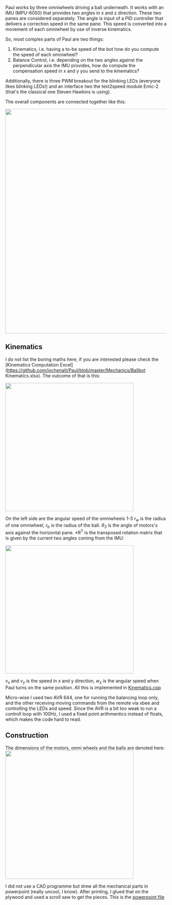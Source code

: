 Paul works by three omniwheels driving a ball underneath. It works with an IMU (MPU-6050) that provides two angles in x and z direction. These two panes are considered separately. The angle is input of a PID controller that delivers a correction speed in the same pane. This speed is converted into a movement of each omniwheel by use of inverse kinematics.  

So, most complex parts of Paul are two things:
1. Kinematics, i.e. having a to-be speed of the bot how do you compute the speed of each omniwheel?
2. Balance Control, i.e. depending on the two angles against the perpendicular axis the IMU provides, how do compute the compensation speed in x and y you send to the kinematics?

Additionally, there is three PWM breakout for the blinking LEDs (everyone likes blinking LEDs!) and an interface two the text2speed module Emic-2 (that's the classical one Steven Hawkins is using). 

The overall components are connected together like this:

<img align="center" width="700px" src="https://github.com/jochenalt/Paul/blob/master/docs/images/Architecture.png" >

## Kinematics

I do not list the boring maths here, if you are interested please check the [Kinematics Computation Excel](https://github.com/jochenalt/Paul/blob/master/Mechanics/Ballbot Kinematics.xlsx). The outcome of that is this:

<img align="center"  width="400px" src="https://github.com/jochenalt/Paul/blob/master/docs/images/reverse kinematics.png" >

On the left side are the angular speed of the omniwheels 1-3
*r<sub>w</sub>* is the radius of one omniwheel, *r<sub>b</sub>* is the radius of the ball. *θ<sub>3</sub>* is the angle of motors's axis against the horizontal pane. *R<sup>T</sup> is the transposed rotation matrix that is given by the current two angles coming from the IMU:

<img align="center" width="400px" src="https://github.com/jochenalt/Paul/blob/master/docs/images/rotation matrix.png" >

*v<sub>x</sub>* and *v<sub>y</sub>* is the speed in x and y direction, *w<sub>z</sub>* is the angular speed when Paul turns on the same position. All this is implemented in [Kinematics.cpp](https://github.com/jochenalt/Paul/blob/master/source/BallBot/BallBotController/Kinematics.cpp)

Micro-wise I used two AVR 644, one for running the balancing loop only, and the other receiving moving commands from the remote via xbee and controlling the LEDs and speed. Since the AVR is a bit too weak to run a controll loop with 100Hz, I used a fixed point arithmentics instead of floats, which makes the code hard to read.

## Construction

The dimensions of the motors, omni wheels and the balls are denoted here:
<img align="center" width="400px" src="https://github.com/jochenalt/Paul/blob/master/docs/images/dimensions.png" >

I did not use a CAD programme but drew all the mechanical parts in powerpoint (really uncool, I know). After printing, I glued that on the plywood and used a scroll saw to get the pieces. This is the [powerpoint file](https://github.com/jochenalt/Paul/blob/master/Mechanics/Construction.pptx)
